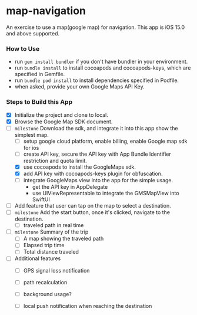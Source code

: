 # map-navigation
An exercise to use a map(google map) for navigation. This app is iOS 15.0 and above supported.

### How to Use
- run `gem install bundler` if you don't have bundler in your environment.
- run `bundle install` to install cocoapods and cocoapods-keys, which are specified in Gemfile.
- run `bundle pod install` to install dependencies specified in Podfile.
- when asked, provide your own Google Maps API Key.


### Steps to Build this App
- [X] Initialize the project and clone to local.
- [X] Browse the Google Map SDK document.
- [ ] `milestone` Download the sdk, and integrate it into this app show the simplest map. 
    - [ ] setup google cloud platform, enable billing, enable Google map sdk for ios
    - [ ] create API key, secure the API key with App Bundle Identifier restriction and quota limit.
    - [X] use cocoapods to install the GoogleMaps sdk.
    - [X] add API key with cocoapods-keys plugin for obfuscation.
    - [ ] integrate GoogleMaps view into the app for the simple usage.
        - get the API key in AppDelegate
        - use UIViewRepresentable to integrate the GMSMapView into SwiftUI
    
- [ ] Add feature that user can tap on the map to select a destination.
- [ ] `milestone` Add the start button, once it's clicked, navigate to the destination. 
    - [ ] traveled path in real time
- [ ] `milestone` Summary of the trip
    - [ ] A map showing the traveled path
    - [ ] Elapsed trip time
    - [ ] Total distance traveled

- [ ] Additional features
    - [ ] GPS signal loss notification
    - [ ] path recalculation
    - [ ] background usage?
    - [ ] local push notification when reaching the destination


### 
